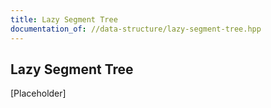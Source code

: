 ```yaml
---
title: Lazy Segment Tree
documentation_of: //data-structure/lazy-segment-tree.hpp
---
```


## Lazy Segment Tree

[Placeholder]